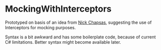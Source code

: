 # MockingWithInterceptors
Prototyped on basis of an idea from [Nick Chapsas](https://github.com/Elfocrash), suggesting the use of Interceptors for mocking purposes.

Syntax is a bit awkward and has some boilerplate code, because of current C# limitations. Better syntax might become available later.
